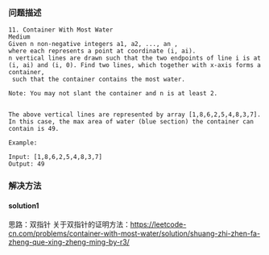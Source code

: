 
### 问题描述
```
11. Container With Most Water
Medium
Given n non-negative integers a1, a2, ..., an , 
where each represents a point at coordinate (i, ai). 
n vertical lines are drawn such that the two endpoints of line i is at 
(i, ai) and (i, 0). Find two lines, which together with x-axis forms a container,
 such that the container contains the most water.

Note: You may not slant the container and n is at least 2.


The above vertical lines are represented by array [1,8,6,2,5,4,8,3,7]. 
In this case, the max area of water (blue section) the container can contain is 49.

Example:

Input: [1,8,6,2,5,4,8,3,7]
Output: 49
```  

### 解决方法
#### solution1
思路：双指针
关于双指针的证明方法：https://leetcode-cn.com/problems/container-with-most-water/solution/shuang-zhi-zhen-fa-zheng-que-xing-zheng-ming-by-r3/
